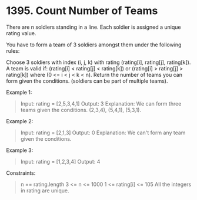 # 1395. Count Number of Teams

There are n soldiers standing in a line. Each soldier is assigned a unique rating value.

You have to form a team of 3 soldiers amongst them under the following rules:

Choose 3 soldiers with index (i, j, k) with rating (rating[i], rating[j], rating[k]).
A team is valid if: (rating[i] < rating[j] < rating[k]) or (rating[i] > rating[j] > rating[k]) where (0 <= i < j < k < n).
Return the number of teams you can form given the conditions. (soldiers can be part of multiple teams).

 

Example 1:

> Input: rating = [2,5,3,4,1]
Output: 3
Explanation: We can form three teams given the conditions. (2,3,4), (5,4,1), (5,3,1). 


Example 2:

> Input: rating = [2,1,3]
Output: 0
Explanation: We can't form any team given the conditions.


Example 3:

> Input: rating = [1,2,3,4]
Output: 4
 

Constraints:

> n == rating.length
3 <= n <= 1000
1 <= rating[i] <= 105
All the integers in rating are unique.
